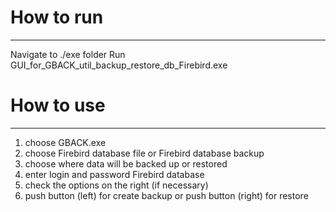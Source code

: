 # How to run
_________________________________________________________
Navigate to ./exe folder
Run GUI_for_GBACK_util_backup_restore_db_Firebird.exe

# How to use
_______________________________________________________
1) сhoose GBACK.exe 
2) choose Firebird database file or Firebird database backup
3) choose where data will be backed up or restored 
4) enter login and password Firebird database
5) check the options on the right (if necessary)
6) push button (left) for  create backup or push button (right) for restore 
